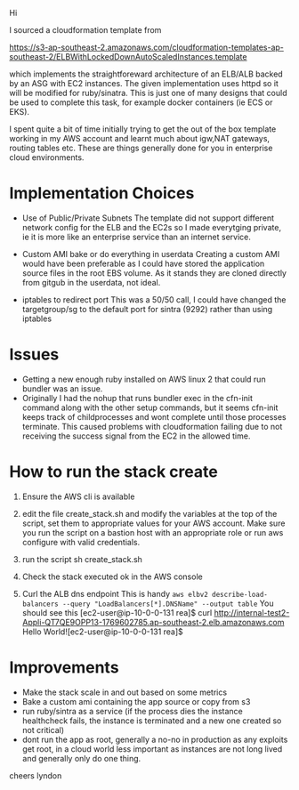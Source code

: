 
Hi

I sourced a cloudformation template from

  https://s3-ap-southeast-2.amazonaws.com/cloudformation-templates-ap-southeast-2/ELBWithLockedDownAutoScaledInstances.template

which implements the straightforeward architecture of an ELB/ALB backed by an ASG with EC2 instances. The given implementation uses httpd so it will be modified for ruby/sinatra.
This is just one of many designs that could be used to complete this task, for example docker containers (ie ECS or EKS).

I spent quite a bit of time initially trying to get the out of the box template working in my AWS account and learnt much about igw,NAT gateways, routing tables etc. These are things generally done for you in enterprise cloud environments.

Implementation Choices
=====================================

 * Use of Public/Private Subnets
   The template did not support different network config for the ELB and the EC2s so I made everytging private, ie it is more like an enterprise service than an internet service.   

 * Custom AMI bake or do everything in userdata
   Creating a custom AMI would have been preferable as I could have stored the application source files in the root EBS volume. As it stands they are cloned directly from gitgub in the userdata, not ideal.

 * iptables to redirect port
   This was a 50/50 call, I could have changed the targetgroup/sg to the default port for sintra (9292) rather than using iptables
 
Issues
======

* Getting a new enough ruby installed on AWS linux 2 that could run bundler was an issue.
* Originally I had the nohup that runs bundler exec in the cfn-init command along with the other setup commands, but it seems cfn-init keeps track of childprocesses and wont complete until those processes terminate. This caused problems with cloudformation failing due to not receiving the success signal from the EC2 in the allowed time.


How to run the stack create
============================

1) Ensure the AWS cli is available

2) edit the file create_stack.sh and modify the variables at the top of the script, set them to appropriate values for your AWS account. Make sure you run the script on a bastion host with an appropriate role or run aws configure with valid credentials.

3) run the script
     sh create_stack.sh

4) Check the stack executed ok in the AWS console

5) Curl the ALB dns endpoint
   This is handy 
     `aws elbv2 describe-load-balancers --query "LoadBalancers[*].DNSName" --output table`
  You should see this
    [ec2-user@ip-10-0-0-131 rea]$ curl http://internal-test2-Appli-QT7QE9OPP13-1769602785.ap-southeast-2.elb.amazonaws.com
    Hello World![ec2-user@ip-10-0-0-131 rea]$

Improvements
============

* Make the stack scale in and out based on some metrics
* Bake a custom ami containing the app source or copy from s3
* run ruby/sintra as a service (if the process dies the instance healthcheck fails, the instance is terminated and a new one created so not critical)
* dont run the app as root, generally a no-no in production as any exploits get root, in a cloud world less important as instances are not long lived and generally only do one thing.

cheers
lyndon

